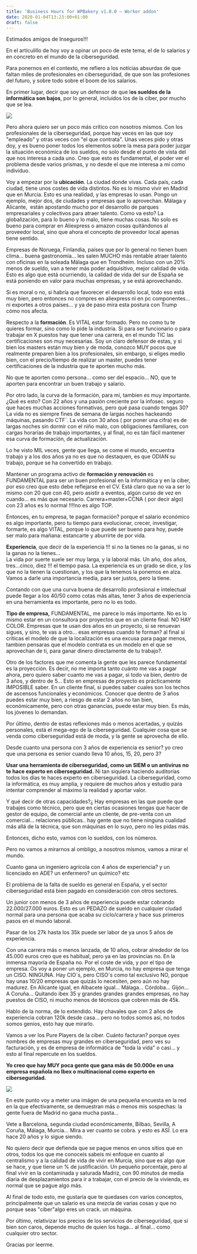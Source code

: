 ```yaml
---
title: 'Business Hours for WPBakery v1.0.0 – Worker addon'
date: 2020-01-04T13:23:00+01:00
draft: false
---
```


Estimados amigos de Inseguros!!!  
  
En el artículillo de hoy voy a opinar un poco de este tema, el de lo salarios y en concreto en el mundo de la ciberseguridad.  
  
Para ponernos en el contexto, me refiero a los notícias absurdas de que faltan miles de profesionales en ciberseguridad, de que son las profesiones del futuro, y sobre todo sobre el boom de los salarios.  
  
En primer lugar, decir que soy un defensor de que l**os sueldos de la informática son bajos**, por lo general, incluidos los de la ciber, por mucho que se lea.  
  

[![](https://1.bp.blogspot.com/-C2rf90yY9Uc/XhCEPvCvo5I/AAAAAAAAGdY/brYvfuOE76cWpgfYunofyXpFWLjrMlQugCLcBGAsYHQ/s640/ZPUve.png)](https://1.bp.blogspot.com/-C2rf90yY9Uc/XhCEPvCvo5I/AAAAAAAAGdY/brYvfuOE76cWpgfYunofyXpFWLjrMlQugCLcBGAsYHQ/s1600/ZPUve.png)

  
Pero ahora quiero ser un poco más crítico con nosotros mismos. Con los profesionales de la ciberseguridad, porque hay veces en las que soy "empleado" y otras veces con "el que contrata". Unas veces pido y otras doy, y es bueno poner todos los elementos sobre la mesa para poder juzgar la situación económica de los sueldos, no solo desde el punto de vista del que nos interesa a cada uno. Creo que esto es fundamental, el poder ver el problema desde varios prismas, y no desde el que me interesa a mí como individuo.  
  
Voy a empezar por la **ubicación**. La ciudad donde vivas. Cada país, cada ciudad, tiene unos costes de vida distintos. No es lo mismo vivir en Madrid que en Murcia. Esto es una realidad, y las empresas lo usan. Pongo un ejemplo, mejor dos, de ciudades y empresas que lo aprovechan. Málaga y Alicante,  están apostando mucho por el desarrollo de parques empresariales y colectivos para atraer talento. Como va esto? La globalización, para lo bueno y lo malo, tiene muchas cosas. No solo es bueno para comprar en Aliexpress o amazon cosas quitándonos al proveedor local, sino que ahora el concepto de proveedor local apenas tiene sentido.  
  
Empresas de Noruega, Finlandia, países que por lo general no tienen buen clima... buena gastronomía... les salen MUCHO más rentable atraer talento con oficinas en la soleada Málaga que en Trondheim. Incluso con un 20% menos de sueldo, van a tener más poder adquisitivo, mejor calidad de vida. Esto es algo que está ocurriendo, la calidad de vida del sur de España se está poniendo en valor para muchas empresas, y se está aprovechando.  
  
Si es moral o no, si habría que favorecer el desarrollo local, todo eso está muy bien, pero entonces no compres en aliexpress ni en pc componentes... ni exportes a otros países... y ya de paso mira esta postura con Trump cómo nos afecta.  
  
Respecto a la **formación**. Es VITAL estar formado. Pero no como tu te quieres formar, sino como lo pide la industria. Si para ser funcionario o para trabajar en X puestos hay que tener una carrera, en el mundo TIC las certificaciones son muy necesarias. Soy un claro defensor de estas, y si bien los masters están muy bien y de moda, conozco MUY pocos que realmente preparen bien a los profesionales, sin embargo, si eliges medio bien, con el precio/tiempo de realizar un master, puedes tener certificaciones de la industria que te aporten mucho más.  
  
No que te aporten como persona... como ser del espacio... NO, que te aporten para encontrar un buen trabajo y salario.  
  
Por otro lado, la curva de la formación, para mi, tambien es muy importante. ¿Qué es esto? Con 22 años y una pasión creciente por la infosec. seguro que haces muchas acciones formativas, pero qué pasa cuando tengas 30? La vida no es siempre fines de semana de largas noches hackeando máquinas, pasando CTF´. La vida con 30 años ( por poner una cifra) es de largas noches sin dormir con el niño malo, con obligaciones familiares, con cargas horarias de trabajo importantes, y al final, no es tán fácil mantener esa curva de formación, de actualización.  
  
Lo he visto MIL veces, gente que llega, se come el mundo, encuentra trabajo y a los dos años ya no es que no destaquen, es que ODIAN su trabajo, porque se ha convertido en trabajo.  
  
Mantener un programa activo de **formación y renovación** es FUNDAMENTAL para ser un buen profesional en la informática y en la ciber, por eso creo que esto debe reflejarse en el CV. Está claro que no va a ser lo mismo con 20 que con 40, pero asistir a eventos, algún curso de vez en cuando... es más que necesario. Carrera+master+CCNA ( por decir algo) con 23 años es lo normal !!!!no es algo TOP.  
  
Entonces, en tu empresa, te pagan formación? porque el salario económico es algo importante, pero tu tiempo para evolucionar, crecer, investigar, formarte, es algo VITAL, porque lo que puede ser bueno para hoy, puede ser malo para mañana: estancarte y aburrirte de por vida.  
  
**Experiencia**, que decir de la experiencia !!! si no la tienes no la ganas, si no la ganas no la tienes...  
La vida por suerte suele ser muy larga, y la laboral más. Un año, dos años, tres...cinco, diez !!! el tiempo pasa. La experiencia es un grado se dice, y los que no la tienen la cuestionan, y los que la tenemos la ponemos en alza. Vamos a darle una importancia media, para ser justos, pero la tiene.  
  
Contando con que una curva buena de desarrollo profesional e intelectual puede llegar a los 40/50 como cotas más altas, tener 3 años de experiencia en una herramienta es importante, pero no lo es todo.  
  
**Tipo de empresa,** FUNDAMENTAL, me parece lo más importante. No es lo mismo estar en un consultora por proyectos que en un cliente final. NO HAY COLOR. Empresas que te usan dos años en un proyecto, si se renuevan sigues, y sino, te vas a otro... esas empresas cuando te forman? al final si criticas el modelo de que la localización es una excusa para pagar menos, tambien pensaras que el modelo contrata es un modelo en el que se aprovechan de ti, para ganar dinero directamente de tu trabajo?.  
  
Otro de los factores que me comenta la gente que les parece fundamental es la proyección. Es decir, no me importa tanto cuánto me vas a pagar ahora, pero quiero saber cuanto me vas a pagar, si todo va bien, dentro de 3 años, y dentro de 5... Esto en empresas de proyecto es prácticamente IMPOSIBLE saber. En un cliente final, si puedes saber cuales son los techos de ascensos funcionales y económicos. Conocer que dentro de 3 años puedes estar muy bien, a riesgo de estar 2 años no tan bien, económicamente, pero con otras ganancias, puede estar muy bien. Es más, los jóvenes lo demandan.  
  
Por último, dentro de estas reflexiones más o menos acertadas, y quizás personales, está el mega-ego de la ciberseguridad. Cualquier cosa que se venda como ciberseguridad está de moda, y la gente se aprovecha de ello.  
  
Desde cuanto una persona con 3 años de experiencia es senior? yo creo que una persona es senior cuando lleva 10 años, 15, 20, pero 3?  
  
**Usar una herramienta de ciberseguridad, como un SIEM o un antivirus no te hace experto en ciberseguridad.** Ni tan siquiera haciendo auditorías todos los días te haces experto en ciberseguridad. La ciberseguridad, como la informática, es muy amplia, y requiere de muchos años y estudio para intentar comprender al máximo la realidad y aportar valor.  
  
Y qué decir de otras capacidades?¿ Hay empresas en las que puede que trabajes como técnico, pero que en ciertas ocasiones tengas que hacer de gestor de equipo, de comercial ante un cliente, de pre-venta con un comercial... relaciones públicas.. hay gente que no tiene ninguna cualidad más allá de la técnica, que son máquinas en lo suyo, pero no les pidas más.  
  
Entonces, dicho esto, vamos con lo sueldos, con los números.  
  
Pero no vamos a mirarnos al ombligo, a nosotros mismos, vamos a mirar el mundo.  
  
Cuanto gana un ingeniero agrícola con 4 años de experiencia? y un licenciado en ADE? un enfermero? un químico? etc  
  
El problema de la falta de sueldo es general en España, y el sector ciberseguridad está bien pagado en consideración con otros sectores.  
  
Un junior con menos de 3 años de experiencia puede estar cobrando 22.000/27.000 euros. Esto es un PEDAZO de sueldo en cualquier ciudad normal para una persona que acaba su ciclo/carrera y hace sus primeros pasos en el mundo laboral.  
  
Pasar de los 27k hasta los 35k puede ser labor de ya unos 5 años de experiencia.  
  
Con una carrera más o menos lanzada, de 10 años, cobrar alrededor de los 45.000 euros creo que es habitual, pero ya en las provincias no. En la inmensa mayoría de España no. Por el coste de vida, y por el tipo de empresa. Os voy a poner un ejemplo, en Murcia, no hay empresa que tenga un CISO. NINGUNA. Hay CIO\`s, pero CISO´s como tal exclusivo NO, porque hay unas 10/20 empresas que quizás lo necesiten, pero aún no hay madurez. En Alicante igual, en Albacete igual... Málaga... Córdoba... Gijón... A Coruña... Quitando ibex 35 y grandes grandes grandes empresas, no hay puestos de CISO, ni mucho menos de técnicos que cobren más de 45k.  
  
Hablo de la norma, de lo extendido. Hay chavales que con 2 años de experiencia cobran 120k desde casa... pero no todos somos así, no todos somos genios, esto hay que mirarlo.  
  
Vamos a ver los Pure Players de la ciber. Cuánto facturan? porque oyes nombres de empresas muy grandes en ciberseguridad, pero ves su facturación, y es de empresa de informática de "toda la vida" o casi... y esto al final repercute en los sueldos.  
  
**Yo creo que hay MUY poca gente que gana más de 50.000e en una empresa española no Ibex o multinacional como experto en ciberseguridad.**  
  

[![](https://1.bp.blogspot.com/-Jkc2WQ55bNU/XhCDvO2fXbI/AAAAAAAAGdQ/ZWWMJLqWYfMln0s8DE99pOf0Eset-zSbQCLcBGAsYHQ/s640/Captura%2Bde%2Bpantalla%2B2020-01-04%2Ba%2Blas%2B13.21.05.png)](https://1.bp.blogspot.com/-Jkc2WQ55bNU/XhCDvO2fXbI/AAAAAAAAGdQ/ZWWMJLqWYfMln0s8DE99pOf0Eset-zSbQCLcBGAsYHQ/s1600/Captura%2Bde%2Bpantalla%2B2020-01-04%2Ba%2Blas%2B13.21.05.png)

En este punto voy a meter una imágen de una pequeña encuesta en la red en la que efectivamente, se demuestran más o menos mis sospechas: la gente fuera de Madrid no gana mucha pasta...  
  
Vete a Barcelona, segunda ciudad económicamente, Bilbao, Sevilla, A Coruña, Málaga, Murcia... Mira a ver cuanto se cobra. y esto es ASÍ. Lo era hace 20 años y lo sigue siendo.  
  
No quiero decir que defienda que se pague menos en unos sitios que en otros, todos los que me conoceis sabeis mi enfoque en cuanto al centralismo y a la calidad de vida de vivir en Murcia, sino que es algo que se hace, y que tiene un % de justificación. Un pequeño porcentaje, pero al final vivir en la contaminada y saturada Madriz, con 90 minutos de media diaria de desplazamientos para ir a trabajar, con el precio de la vivienda, es normal que se pague algo más.  
  
Al final de todo esto, me gustaría que te quedases con varios conceptos, principalmente que un salario es una mezcla de varias cosas y que no porque seas "ciber"algo eres un crack. un máquina.  
  
Por último, relativizar los precios de los servicios de ciberseguridad, que si bien son caros, depende mucho de quien los haga... al final... como cualquier otro sector.  
  
Gracias por leerme.